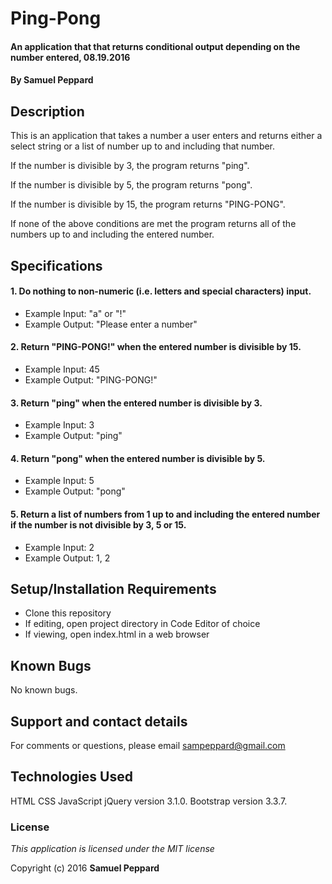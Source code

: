 # Ping-Pong

#### An application that that returns conditional output depending on the number entered, 08.19.2016

#### By **Samuel Peppard**

## Description

This is an application that takes a number a user enters and returns either a select string or a list of number up to and including that number.

If the number is divisible by 3, the program returns "ping".

If the number is divisible by 5, the program returns "pong".

If the number is divisible by 15, the program returns "PING-PONG".

If none of the above conditions are met the program returns all of the numbers up to and including the entered number.

## Specifications

#### 1. Do nothing to non-numeric (i.e. letters and special characters) input.

* Example Input: "a" or "!"
* Example Output: "Please enter a number"

#### 2. Return "PING-PONG!" when the entered number is divisible by 15.

* Example Input: 45
* Example Output: "PING-PONG!"

#### 3. Return "ping" when the entered number is divisible by 3.

* Example Input: 3
* Example Output: "ping"

#### 4. Return "pong" when the entered number is divisible by 5.

* Example Input: 5
* Example Output: "pong"

#### 5. Return a list of numbers from 1 up to and including the entered number if the number is not divisible by 3, 5 or 15.

* Example Input: 2
* Example Output: 1, 2

## Setup/Installation Requirements

* Clone this repository
* If editing, open project directory in Code Editor of choice
* If viewing, open index.html in a web browser

## Known Bugs

No known bugs.

## Support and contact details

For comments or questions, please email sampeppard@gmail.com

## Technologies Used

HTML
CSS
JavaScript
jQuery version 3.1.0.
Bootstrap version 3.3.7.

### License

*This application is licensed under the MIT license*

Copyright (c) 2016 **Samuel Peppard**
